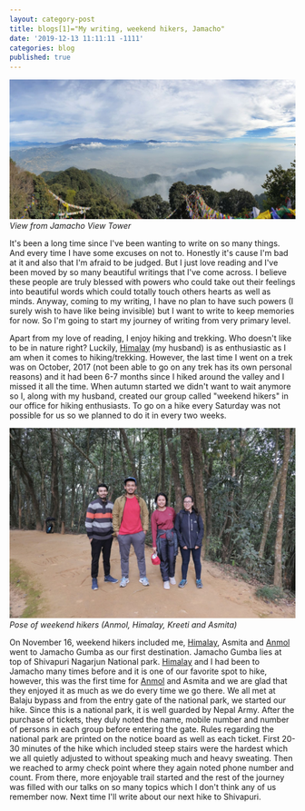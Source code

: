 ```yaml
---
layout: category-post
title: blogs[1]="My writing, weekend hikers, Jamacho"
date: '2019-12-13 11:11:11 -1111'
categories: blog
published: true
---
```

![Jamacho View](../assets/images/jamacho-cover.jpeg)
*View from Jamacho View Tower*

It's been a long time since I've been wanting to write on so many things. And every time I have some excuses on not to. Honestly it's cause I'm bad at it and also that I'm afraid to be judged. But I just love reading and I've been moved by so many beautiful writings that I've come across. I believe these people are truly blessed with powers who could take out their feelings into beautiful words which could totally touch others hearts as well as minds. Anyway, coming to my writing, I have no  plan to have such powers (I surely wish to have like being invisible) but I want to write to keep memories for now. So I'm going to start my journey of writing from very primary level.

<!--more-->

Apart from my love of reading, I enjoy hiking and trekking. Who doesn't like to be in nature right? Luckily, [Himalay](https://himalay.com.np/) (my husband) is as enthusiastic as I am when it comes to hiking/trekking. However, the last time I went on a trek was on October, 2017 (not been able to go on any trek has its own personal reasons) and  it had been 6-7 months since I hiked around the valley and I missed it all the time. When autumn started we didn't want to wait anymore so I, along with my husband, created our group called "weekend hikers" in our office for hiking enthusiasts. To go on a hike every Saturday was not possible for us so we planned to do it in every two weeks.

![](../assets/images/anmol-himalay-kreeti-asmita.jpeg)
*Pose of weekend hikers (Anmol, Himalay, Kreeti and Asmita)*

On November 16, weekend hikers included me, [Himalay](https://himalay.com.np/), Asmita and [Anmol](http://anmolchalise.com.np/) went to Jamacho Gumba as our first destination. Jamacho Gumba lies at top of Shivapuri Nagarjun National park. [Himalay](https://himalay.com.np/) and I had been to Jamacho many times before and it is one of our favorite spot to hike, however, this was the first time for [Anmol](http://anmolchalise.com.np/) and Asmita and we are glad that they enjoyed it as much as we do every time we go there. We all met at Balaju bypass and from the entry gate of the national park, we started our hike. Since this is a national park, it is well guarded by Nepal Army. After the purchase of tickets, they duly noted the name, mobile number and number of persons in each group before entering the gate. Rules regarding the national park are printed on the notice board as well as each ticket. First 20-30 minutes of the hike which included steep stairs were the hardest which we all quietly adjusted to without speaking much and heavy sweating. Then we reached to army check point where they again noted phone number and count. From there, more enjoyable trail started and the rest of the journey was filled with our talks on so many topics which I don't think any of us remember now. Next time I'll write about our next hike to Shivapuri.
